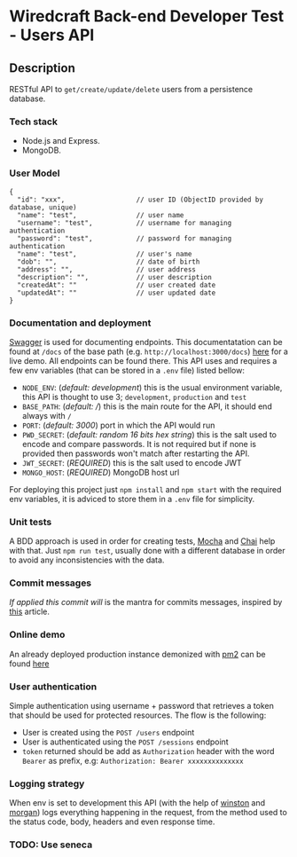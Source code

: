 # Wiredcraft Back-end Developer Test - Users API

## Description

RESTful API to `get/create/update/delete` users from a persistence database. 

### Tech stack

- Node.js and Express.
- MongoDB.


### User Model

```
{
  "id": "xxx",                  // user ID (ObjectID provided by database, unique)
  "name": "test",               // user name
  "username": "test",           // username for managing authentication
  "password": "test",           // password for managing authentication
  "name": "test",               // user's name
  "dob": "",                    // date of birth
  "address": "",                // user address
  "description": "",            // user description
  "createdAt": ""               // user created date
  "updatedAt": ""               // user updated date
}
```

### Documentation and deployment
[Swagger](https://swagger.io/) is used for documenting endpoints. This documentatation can be found at `/docs` of the base path (e.g. `http://localhost:3000/docs`) [here](http://ec2-18-216-148-32.us-east-2.compute.amazonaws.com:3000/api/docs/) for a live demo. All endpoints can be found there. This API uses and requires a few env variables (that can be stored in a `.env` file) listed bellow:
- `NODE_ENV`: (*default: development*) this is the usual environment variable, this API is thought to use 3; `development`, `production` and `test`
- `BASE_PATH`: (*default: /*) this is the main route for the API, it should end always with `/`
- `PORT`: (*default: 3000*) port in which the API would run
- `PWD_SECRET`: (*default: random 16 bits hex string*) this is the salt used to encode and compare passwords. It is not required but if none is provided then passwords won't match after restarting the API.
- `JWT_SECRET`: (*REQUIRED*) this is the salt used to encode JWT
- `MONGO_HOST`: (*REQUIRED*) MongoDB host url

For deploying this project just `npm install` and `npm start` with the required env variables, it is adviced to store them in a `.env` file for simplicity.

### Unit tests
A BDD approach is used in order for creating tests, [Mocha](https://mochajs.org/) and [Chai](http://chaijs.com/) help with that. Just `npm run test`, usually done with a different database in order to avoid any inconsistencies with the data.

### Commit messages
_*If applied this commit will*_ is the mantra for commits messages, inspired by [this](https://chris.beams.io/posts/git-commit/) article.

### Online demo
An already deployed production instance demonized with [pm2](http://pm2.keymetrics.io/) can be found [here](http://ec2-18-216-148-32.us-east-2.compute.amazonaws.com:3000/api/docs/)

### User authentication
Simple authentication using username + password that retrieves a token that should be used for protected resources. The flow is the following:
- User is created using the `POST /users` endpoint
- User is authenticated using the `POST /sessions` endpoint
- `token` returned should be add as `Authorization` header with the word `Bearer` as prefix, e.g: `Authorization: Bearer xxxxxxxxxxxxxx` 

### Logging strategy
When env is set to development this API (with the help of [winston](https://github.com/winstonjs/winston) and [morgan](https://github.com/expressjs/morgan)) logs everything happening in the request, from the method used to the status code, body, headers and even response time.

### TODO: Use seneca
